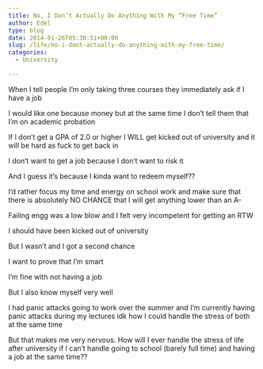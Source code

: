 ```yaml
---
title: No, I Don’t Actually Do Anything With My “Free Time”
author: Edel
type: blog
date: 2014-01-26T05:38:51+00:00
slug: /life/no-i-dont-actually-do-anything-with-my-free-time/
categories:
  - University

---
```

When I tell people I’m only taking three courses they immediately ask if I have a job

I would like one because money but at the same time I don’t tell them that I’m on academic probation

If I don’t get a GPA of 2.0 or higher I WILL get kicked out of university and it will be hard as fuck to get back in

I don’t want to get a job because I don’t want to risk it

And I guess it’s because I kinda want to redeem myself??

I’d rather focus my time and energy on school work and make sure that there is absolutely NO CHANCE that I will get anything lower than an A-

Failing engg was a low blow and I felt very incompetent for getting an RTW

I should have been kicked out of university

But I wasn’t and I got a second chance

I want to prove that I’m smart

I’m fine with not having a job

But I also know myself very well

I had panic attacks going to work over the summer and I’m currently having panic attacks during my lectures idk how I could handle the stress of both at the same time

But that makes me very nervous. How will I ever handle the stress of life after university if I can’t handle going to school (barely full time) and having a job at the same time??


